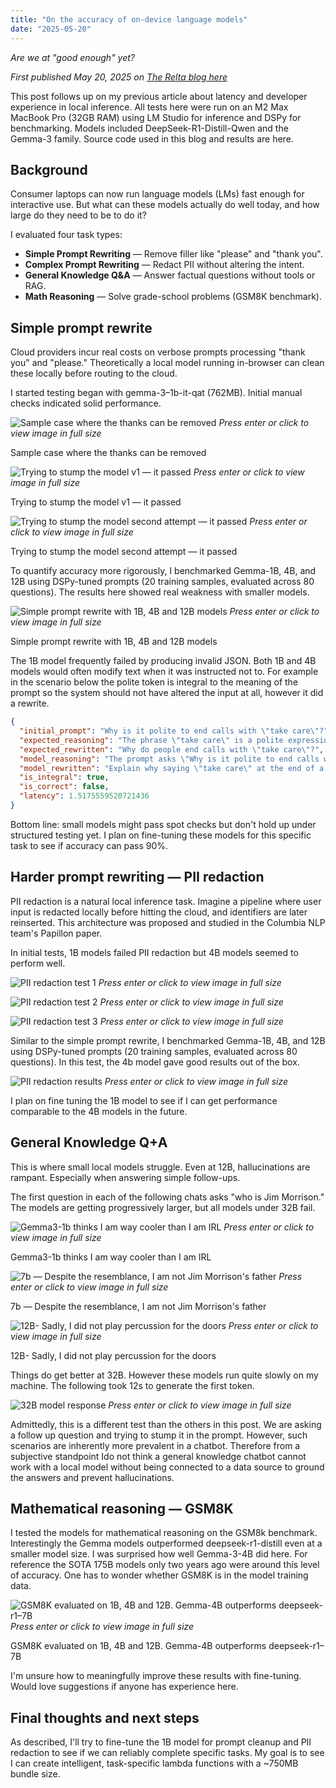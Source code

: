 ```yaml
---
title: "On the accuracy of on-device language models"
date: "2025-05-20"
---
```


*Are we at "good enough" yet?*

*First published May 20, 2025 on [The Relta blog here](https://medium.com/@aazo11/on-the-accuracy-of-on-device-llms-34fd6cc420b5)*

This post follows up on my previous article about latency and developer experience in local inference. All tests here were run on an M2 Max MacBook Pro (32GB RAM) using LM Studio for inference and DSPy for benchmarking. Models included DeepSeek-R1-Distill-Qwen and the Gemma-3 family. Source code used in this blog and results are here.

## Background

Consumer laptops can now run language models (LMs) fast enough for interactive use. But what can these models actually do well today, and how large do they need to be to do it?

I evaluated four task types:

- **Simple Prompt Rewriting** — Remove filler like "please" and "thank you".
- **Complex Prompt Rewriting** — Redact PII without altering the intent.
- **General Knowledge Q&A** — Answer factual questions without tools or RAG.
- **Math Reasoning** — Solve grade-school problems (GSM8K benchmark).

## Simple prompt rewrite

Cloud providers incur real costs on verbose prompts processing "thank you" and "please." Theoretically a local model running in-browser can clean these locally before routing to the cloud.

I started testing began with gemma-3–1b-it-qat (762MB). Initial manual checks indicated solid performance.

![Sample case where the thanks can be removed](./simple_prompt_1.webp)
*Press enter or click to view image in full size*

Sample case where the thanks can be removed

![Trying to stump the model v1 — it passed](./simple_prompt_2.webp)
*Press enter or click to view image in full size*

Trying to stump the model v1 — it passed

![Trying to stump the model second attempt — it passed](./simple_prompt_3.webp)
*Press enter or click to view image in full size*

Trying to stump the model second attempt — it passed

To quantify accuracy more rigorously, I benchmarked Gemma-1B, 4B, and 12B using DSPy-tuned prompts (20 training samples, evaluated across 80 questions). The results here showed real weakness with smaller models.

![Simple prompt rewrite with 1B, 4B and 12B models](./simple_prompt_results_1.webp)
*Press enter or click to view image in full size*

Simple prompt rewrite with 1B, 4B and 12B models

The 1B model frequently failed by producing invalid JSON. Both 1B and 4B models would often modify text when it was instructed not to. For example in the scenario below the polite token is integral to the meaning of the prompt so the system should not have altered the input at all, however it did a rewrite.

```json
{
  "initial_prompt": "Why is it polite to end calls with \"take care\"?",
  "expected_reasoning": "The phrase \"take care\" is a polite expression. The word \"polite\" in the prompt is not a polite word itself; it is used in an analytical context. There are no actual polite words or phrases in the prompt that can be removed without altering the meaning.",
  "expected_rewritten": "Why do people end calls with \"take care\"?",
  "model_reasoning": "The prompt asks \"Why is it polite to end calls with \"take care\"?\" The phrase \"take care\" is a common expression of goodwill and concern when ending a conversation. It's considered polite because it conveys that you wish the other person well, showing respect and consideration for their wellbeing. Removing this phrase would change the question entirely, making it simply \"Why is it polite to end calls?\".",
  "model_rewritten": "Explain why saying \"take care\" at the end of a phone call is considered polite.",
  "is_integral": true,
  "is_correct": false,
  "latency": 1.5175559520721436
}
```

Bottom line: small models might pass spot checks but don't hold up under structured testing yet. I plan on fine-tuning these models for this specific task to see if accuracy can pass 90%.

## Harder prompt rewriting — PII redaction

PII redaction is a natural local inference task. Imagine a pipeline where user input is redacted locally before hitting the cloud, and identifiers are later reinserted. This architecture was proposed and studied in the Columbia NLP team's Papillon paper.

In initial tests, 1B models failed PII redaction but 4B models seemed to perform well.

![PII redaction test 1](./PII_redaction_1.webp)
*Press enter or click to view image in full size*

![PII redaction test 2](./PII_redaction_2.webp)
*Press enter or click to view image in full size*

![PII redaction test 3](./PII_redaction_3.webp)
*Press enter or click to view image in full size*

Similar to the simple prompt rewrite, I benchmarked Gemma-1B, 4B, and 12B using DSPy-tuned prompts (20 training samples, evaluated across 80 questions). In this test, the 4b model gave good results out of the box.

![PII redaction results](./PII_redaction_accuracy_1.webp)
*Press enter or click to view image in full size*

I plan on fine tuning the 1B model to see if I can get performance comparable to the 4B models in the future.

## General Knowledge Q+A

This is where small local models struggle. Even at 12B, hallucinations are rampant. Especially when answering simple follow-ups.

The first question in each of the following chats asks "who is Jim Morrison." The models are getting progressively larger, but all models under 32B fail.

![Gemma3-1b thinks I am way cooler than I am IRL](./general_knowledge_morrison_1.webp)
*Press enter or click to view image in full size*

Gemma3-1b thinks I am way cooler than I am IRL

![7b — Despite the resemblance, I am not Jim Morrison's father](./general_knowledge_morrison_2.webp)
*Press enter or click to view image in full size*

7b — Despite the resemblance, I am not Jim Morrison's father

![12B- Sadly, I did not play percussion for the doors](./general_knowledge_morrison_3.webp)
*Press enter or click to view image in full size*

12B- Sadly, I did not play percussion for the doors

Things do get better at 32B. However these models run quite slowly on my machine. The following took 12s to generate the first token.

![32B model response](./general_knowledge_morrison_4.webp)
*Press enter or click to view image in full size*

Admittedly, this is a different test than the others in this post. We are asking a follow up question and trying to stump it in the prompt. However, such scenarios are inherently more prevalent in a chatbot. Therefore from a subjective standpoint Ido not think a general knowledge chatbot cannot work with a local model without being connected to a data source to ground the answers and prevent hallucinations.

## Mathematical reasoning — GSM8K

I tested the models for mathematical reasoning on the GSM8k benchmark. Interestingly the Gemma models outperformed deepseek-r1-distill even at a smaller model size. I was surprised how well Gemma-3-4B did here. For reference the SOTA 175B models only two years ago were around this level of accuracy. One has to wonder whether GSM8K is in the model training data.

![GSM8K evaluated on 1B, 4B and 12B. Gemma-4B outperforms deepseek-r1–7B](./gsm8k_results.webp)
*Press enter or click to view image in full size*

GSM8K evaluated on 1B, 4B and 12B. Gemma-4B outperforms deepseek-r1–7B

I'm unsure how to meaningfully improve these results with fine-tuning. Would love suggestions if anyone has experience here.

## Final thoughts and next steps

As described, I'll try to fine-tune the 1B model for prompt cleanup and PII redaction to see if we can reliably complete specific tasks. My goal is to see I can create intelligent, task-specific lambda functions with a ~750MB bundle size.